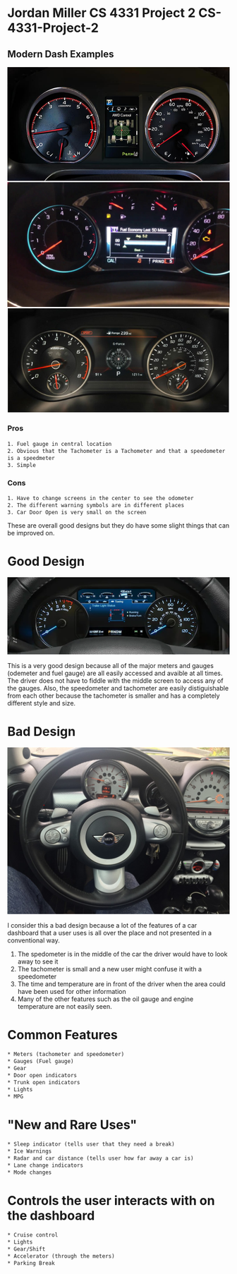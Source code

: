 # Jordan Miller CS 4331 Project 2 CS-4331-Project-2

## Modern Dash Examples ##
![Toyota](./pics/Rav4.jpeg)
![Chevy malibu](./pics/chevymalibuDash.jpg)
![Kia](./pics/Stinger.jpg)
### Pros ###
    1. Fuel gauge in central location
    2. Obvious that the Tachometer is a Tachometer and that a speedometer is a speedmeter
    3. Simple

### Cons ###
    1. Have to change screens in the center to see the odometer 
    2. The different warning symbols are in different places
    3. Car Door Open is very small on the screen
These are overall good designs but they do have some slight things that can be improved on.
# Good Design
![F150](./pics/f150Dash.webp)

This is a very good design because all of the major meters and gauges (odemeter and fuel gauge) are all easily accessed and avaible at all times. The driver does not have to fiddle with the middle screen to access any of the gauges. Also, the speedometer and tachometer are easily distiguishable from each other because the tachometer is smaller and has a completely different style and size.

# Bad Design 
![mini](./pics/baddash.png)

I consider this a bad design because a lot of the features of a car dashboard that a user uses is all over the place and not presented in a conventional way. 
1. The spedometer is in the middle of the car the driver would have to look away to see it 
2. The tachometer is small and a new user might confuse it with a speedometer
3. The time and temperature are in front of the driver when the area could have been used for other information
4. Many of the other features such as the oil gauge and engine temperature are not easily seen. 

# Common Features 
    * Meters (tachometer and speedometer)
    * Gauges (Fuel gauge)
    * Gear
    * Door open indicators
    * Trunk open indicators
    * Lights
    * MPG
# "New and Rare Uses"
    * Sleep indicator (tells user that they need a break)
    * Ice Warnings
    * Radar and car distance (tells user how far away a car is)
    * Lane change indicators
    * Mode changes 
# Controls the user interacts with on the dashboard
    * Cruise control
    * Lights
    * Gear/Shift
    * Accelerator (through the meters)
    * Parking Break

